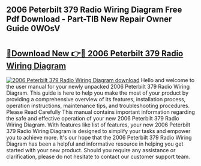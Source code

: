 ## 2006 Peterbilt 379 Radio Wiring Diagram Free Pdf Download - Part-TlB New Repair Owner Guide 0WOsV

# <h2><a href="http://dfm82v8.blite.top/?on=2006+Peterbilt+379+Radio+Wiring+Diagram">🔗Download New 👉🔴 2006 Peterbilt 379 Radio Wiring Diagram</a></h2>

[![2006 Peterbilt 379 Radio Wiring Diagram download](https://i.imgur.com/lujVjoI.png)](http://dfm82v8.blite.top/?on=2006+Peterbilt+379+Radio+Wiring+Diagram)
Hello and welcome to the user manual for your newly unpacked 2006 Peterbilt 379 Radio Wiring Diagram. This guide is here to help you make the most of your product by providing a comprehensive overview of its features, installation process, operation instructions, maintenance tips, and troubleshooting procedures. Please Read Carefully This manual contains important information regarding the safe and effective operation of your new 2006 Peterbilt 379 Radio Wiring Diagram. With features like list of features, your new 2006 Peterbilt 379 Radio Wiring Diagram is designed to simplify your tasks and empower you to achieve more. It's our hope that the 2006 Peterbilt 379 Radio Wiring Diagram has been a helpful and informative resource in helping you get started with your new product. Should you require any assistance or clarification, please do not hesitate to contact our customer support team.
